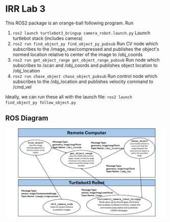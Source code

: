 # IRR Lab 3
This ROS2 package is an orange-ball following program. Run
1. `ros2 launch turtlebot3_bringup camera_robot.launch.py` Launch turtlebot stack (includes camera)
2. `ros2 run find_object_py find_object_py_pubsub` Run CV node which subscribes to the /image_raw/compressed and publishes the object's normed location relative to center of the image to /obj_coords
4. `ros2 run get_object_range get_object_range_pubsub` Run node which subscribes to /scan and /obj_coords and publishes object location to /obj_location
5. `ros2 run chase_object chase_object_pubsub` Run control node which subscribes to the /obj_location and publishes velocity command to /cmd_vel

Ideally, we can run these all with the launch file:
`ros2 launch find_object_py follow_object.py`

## ROS Diagram
![rosdiagram3](rqt_graph.png)
